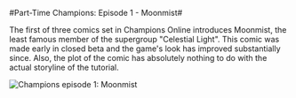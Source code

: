 #Part-Time Champions: Episode 1 - Moonmist#

The first of three comics set in Champions Online introduces Moonmist, the least famous member of the supergroup "Celestial Light". This comic was made early in closed beta and the game's look has improved substantially since. Also, the plot of the comic has absolutely nothing to do with the actual storyline of the tutorial.

![Champions episode 1: Moonmist](http://westkarana.com/wp-content/uploads/2009/08/championscomic.jpg "Champions episode 1: Moonmist")
